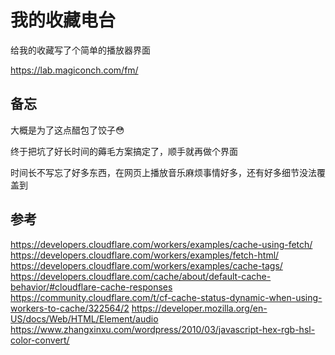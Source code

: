 # 我的收藏电台

给我的收藏写了个简单的播放器界面

https://lab.magiconch.com/fm/

## 备忘
大概是为了这点醋包了饺子😳

终于把坑了好长时间的薅毛方案搞定了，顺手就再做个界面

时间长不写忘了好多东西，在网页上播放音乐麻烦事情好多，还有好多细节没法覆盖到


## 参考
https://developers.cloudflare.com/workers/examples/cache-using-fetch/
https://developers.cloudflare.com/workers/examples/fetch-html/
https://developers.cloudflare.com/workers/examples/cache-tags/
https://developers.cloudflare.com/cache/about/default-cache-behavior/#cloudflare-cache-responses
https://community.cloudflare.com/t/cf-cache-status-dynamic-when-using-workers-to-cache/322564/2
https://developer.mozilla.org/en-US/docs/Web/HTML/Element/audio
https://www.zhangxinxu.com/wordpress/2010/03/javascript-hex-rgb-hsl-color-convert/
